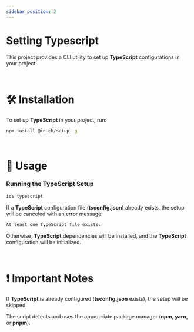 ```yaml
---
sidebar_position: 2
---
```


# Setting Typescript

This project provides a CLI utility to set up **TypeScript** configurations in your project.

<br />

# 🛠 Installation

To set up **TypeScript** in your project, run:

```bash
npm install @in-ch/setup -g
```

<br />

# 🚀 Usage

### Running the TypeScript Setup

```bash
ics typescript
```

If a **TypeScript** configuration file (**tsconfig.json**) already exists, the setup will be canceled with an error message:

```bash
At least one TypeScript file exists.
```

Otherwise, **TypeScript** dependencies will be installed, and the **TypeScript** configuration will be initialized.

<br />

# ❗ Important Notes

If **TypeScript** is already configured (**tsconfig.json** exists), the setup will be skipped.

The script detects and uses the appropriate package manager (**npm**, **yarn**, or **pnpm**).

